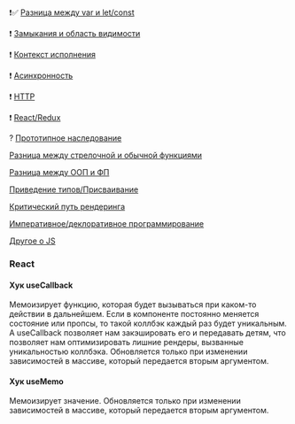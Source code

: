 ❗️✅ [Разница между var и let/const](./basics/let_and_const.md)

❗️ [Замыкания и область видимости](./basics/circuit.md)

❗️ [Контекст исполнения](./basics/this.md)

❗️ [Асинхронность](./basics/promise.md)

❗️ [HTTP](./basics/http_methods.md)

❗️ [React/Redux](./basics/react_redux.md)

? [Прототипное наследование](./basics/prototype_inheritance.md)

[Разница между стрелочной и обычной функциями](./basics/arrow_functions_and_ordinary.md)

[Разница между ООП и ФП](./basics/oop_or_fp.md)

[Приведение типов/Присваивание](./basics/cast_of_types.md)

[Критический путь рендеринга](./basics/critical_rendering_path.md)

[Императивное/деклоративное программирование](./basics/imperative_declarative_programming.md)

[Другое о JS](./basics/other_js.md)

### React 
#### Хук useCallback

Мемоизирует функцию, которая будет вызываться при каком-то действии в дальнейшем. Если в компоненте постоянно меняется состояние или пропсы, то такой коллбэк каждый раз будет уникальным. А useCallback позволяет нам закэшировать его и передавать детям, что позволяет нам оптимизировать лишние рендеры, вызванные уникальностью коллбэка. Обновляется только при изменении зависимостей в массиве, который передается вторым аргументом.
#### Хук useMemo

Мемоизирует значение. Обновляется только при изменении зависимостей в массиве, который передается вторым аргументом.

